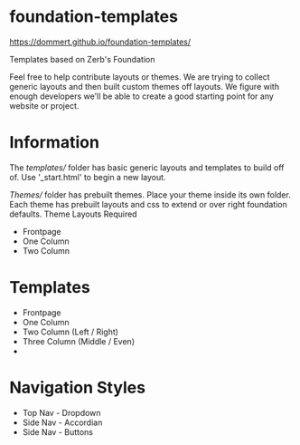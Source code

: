 foundation-templates
====================
https://dommert.github.io/foundation-templates/


Templates based on Zerb's Foundation

Feel free to help contribute layouts or themes. We are trying to collect generic layouts and then built custom themes off layouts. We figure with enough developers we'll be able to create a good starting point for any website or project. 

Information
====================

The *templates/* folder has basic generic layouts and templates to build off of. Use '_start.html' to begin a new layout.

*Themes/* folder has prebuilt themes. Place your theme inside its own folder. Each theme has prebuilt layouts and css to extend or over right foundation defaults. 
Theme Layouts Required
* Frontpage
* One Column
* Two Column

Templates
==============
* Frontpage
* One Column
* Two Column (Left / Right)
* Three Column (Middle / Even)
* 

Navigation Styles
=================
* Top Nav - Dropdown
* Side Nav - Accordian
* Side Nav - Buttons

